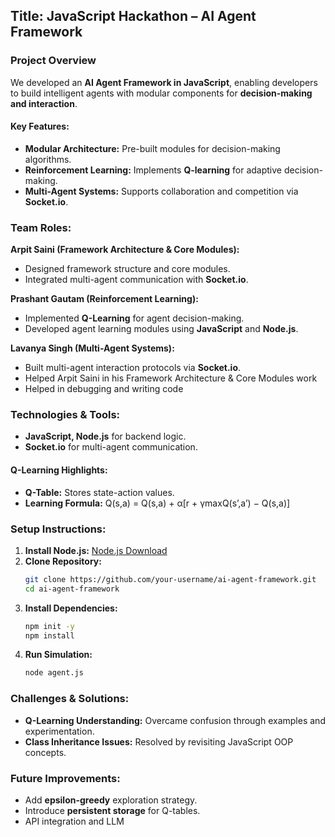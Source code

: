 ## Title: JavaScript Hackathon – AI Agent Framework

### **Project Overview**
We developed an **AI Agent Framework in JavaScript**, enabling developers to build intelligent agents with modular components for **decision-making and interaction**.

#### **Key Features:**
- **Modular Architecture:** Pre-built modules for decision-making algorithms.
- **Reinforcement Learning:** Implements **Q-learning** for adaptive decision-making.
- **Multi-Agent Systems:** Supports collaboration and competition via **Socket.io**.

### **Team Roles:**
**Arpit Saini (Framework Architecture & Core Modules):**
- Designed framework structure and core modules.
- Integrated multi-agent communication with **Socket.io**.

**Prashant Gautam (Reinforcement Learning):**
- Implemented **Q-Learning** for agent decision-making.
- Developed agent learning modules using **JavaScript** and **Node.js**.

**Lavanya Singh (Multi-Agent Systems):**
- Built multi-agent interaction protocols via **Socket.io**.
- Helped Arpit Saini in his Framework Architecture & Core Modules work
- Helped in debugging and writing code

### **Technologies & Tools:**
- **JavaScript, Node.js** for backend logic.
- **Socket.io** for multi-agent communication.

#### **Q-Learning Highlights:**
- **Q-Table:** Stores state-action values.
- **Learning Formula:** Q(s,a) = Q(s,a) + α[r + γmaxQ(s’,a’) − Q(s,a)]

### **Setup Instructions:**
1. **Install Node.js:** [Node.js Download](https://nodejs.org/)
2. **Clone Repository:**
    ```bash
    git clone https://github.com/your-username/ai-agent-framework.git
    cd ai-agent-framework
    ```
3. **Install Dependencies:**
    ```bash
    npm init -y
    npm install
    ```
4. **Run Simulation:**
    ```bash
    node agent.js
    ```

### **Challenges & Solutions:**
- **Q-Learning Understanding:** Overcame confusion through examples and experimentation.
- **Class Inheritance Issues:** Resolved by revisiting JavaScript OOP concepts.

### **Future Improvements:**
- Add **epsilon-greedy** exploration strategy.
- Introduce **persistent storage** for Q-tables.
- API integration and LLM
